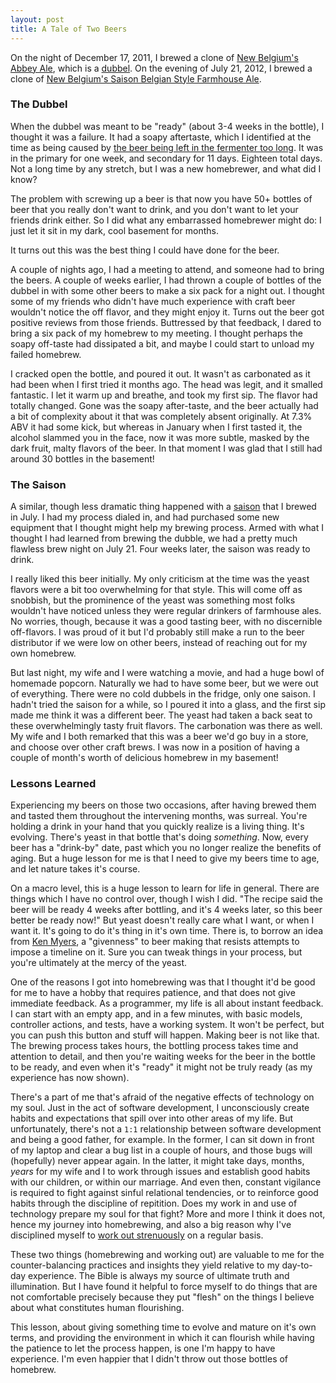 ```yaml
---
layout: post
title: A Tale of Two Beers
---
```

<p>On the night of December 17, 2011, I brewed a clone of <a href="http://rivendellcraftbrewery.com/brew-2-new-belgium-abbey-ale-clone-dubbel">New Belgium's Abbey Ale</a>, which is a <a href="http://beeradvocate.com/beer/style/57">dubbel</a>.  On the evening of July 21, 2012, I brewed a clone of <a href="http://www.austinhomebrew.com/product_info.php?products_id=11934">New Belgium's Saison Belgian Style Farmhouse Ale</a>.</p>

<h3>The Dubbel</h3>
<p>When the dubbel was meant to be "ready" (about 3-4 weeks in the bottle), I thought it was a failure.  It had a soapy aftertaste, which I identified at the time as being caused by <a href="http://www.howtobrew.com/section4/chapter21-2.html">the beer being left in the fermenter too long</a>.  It was in the primary for one week, and secondary for 11 days.  Eighteen total days. Not a long time by any stretch, but I was a new homebrewer, and what did I know?</p>

<p>The problem with screwing up a beer is that now you have 50+ bottles of beer that you really don't want to drink, and you don't want to let your friends drink either.  So I did what any embarrassed homebrewer might do: I just let it sit in my dark, cool basement for months.</p>

<p>It turns out this was the best thing I could have done for the beer.</p>

<p>A couple of nights ago, I had a meeting to attend, and someone had to bring the beers.  A couple of weeks earlier, I had thrown a couple of bottles of the dubbel in with some other beers to make a six pack for a night out.  I thought some of my friends who didn't have much experience with craft beer wouldn't notice the off flavor, and they might enjoy it.  Turns out the beer got positive reviews from those friends.  Buttressed by that feedback, I dared to bring a six pack of my homebrew to my meeting.  I thought perhaps the soapy off-taste had dissipated a bit, and maybe I could start to unload my failed homebrew.</p>

<p>I cracked open the bottle, and poured it out.  It wasn't as carbonated as it had been when I first tried it months ago.  The head was legit, and it smalled fantastic.  I let it warm up and breathe, and took my first sip.  The flavor had totally changed. Gone was the soapy after-taste, and the beer actually had a bit of complexity about it that was completely absent originally.  At 7.3% ABV it had some kick, but whereas in January when I first tasted it, the alcohol slammed you in the face, now it was more subtle, masked by the dark fruit, malty flavors of the beer.  In that moment I was glad that I still had around 30 bottles in the basement!</p>

<h3>The Saison</h3>
<p>A similar, though less dramatic thing happened with a <a href="http://instagram.com/p/OkEBO-Epc7/">saison</a> that I brewed in July.  I had my process dialed in, and had purchased some new equipment that I thought might help my brewing process.  Armed with what I thought I had learned from brewing the dubble, we had a pretty much flawless brew night on July 21.  Four weeks later, the saison was ready to drink.</p>

<p>I really liked this beer initially.  My only criticism at the time was the yeast flavors were a bit too overwhelming for that style.  This will come off as snobbish, but the prominence of the yeast was something most folks wouldn't have noticed unless they were regular drinkers of farmhouse ales.  No worries, though, because it was a good tasting beer, with no discernible off-flavors.  I was proud of it but I'd probably still make a run to the beer distributor if we were low on other beers, instead of reaching out for my own homebrew.</p>

<p>But last night, my wife and I were watching a movie, and had a huge bowl of homemade popcorn.  Naturally we had to have some beer, but we were out of everything.  There were no cold dubbels in the fridge, only one saison.  I hadn't tried the saison for a while, so I poured it into a glass, and the first sip made me think it was a different beer.  The yeast had taken a back seat to these overwhelmingly tasty fruit flavors.  The carbonation was there as well.  My wife and I both remarked that this was a beer we'd go buy in a store, and choose over other craft brews.   I was now in a position of having a couple of month's worth of delicious homebrew in my basement!</p>

<h3>Lessons Learned</h3>
<p>Experiencing my beers on those two occasions, after having brewed them and tasted them throughout the intervening months, was surreal.  You're holding a drink in your hand that you quickly realize is a living thing.  It's evolving.  There's yeast in that bottle that's doing <i>something</i>.  Now, every beer has a "drink-by" date, past which you no longer realize the benefits of aging. But a huge lesson for me is that I need to give my beers time to age, and let nature takes it's course.</p>

<p>On a macro level, this is a huge lesson to learn for life in general.  There are things which I have no control over, though I wish I did.  "The recipe said the beer will be ready 4 weeks after bottling, and it's 4 weeks later, so this beer better be ready now!" But yeast doesn't really care what I want, or when I want it.  It's going to do it's thing in it's own time. There is, to borrow an idea from <a href="http://www.marshillaudio.org/About/KenMyersBio.aspx">Ken Myers</a>, a "givenness" to beer making that resists attempts to impose a timeline on it.  Sure you can tweak things in your process, but you're ultimately at the mercy of the yeast.</p>

<p>One of the reasons I got into homebrewing was that I thought it'd be good for me to have a hobby that requires patience, and that does not give immediate feedback.  As a programmer, my life is all about instant feedback.  I can start with an empty app, and in a few minutes, with basic models, controller actions, and tests, have a working system. It won't be perfect, but you can push this button and stuff will happen.  Making beer is not like that.  The brewing process takes hours, the bottling process takes time and attention to detail, and then you're waiting weeks for the beer in the bottle to be ready, and even when it's "ready" it might not be truly ready (as my experience has now shown).</p>

<p>There's a part of me that's afraid of the negative effects of technology on my soul.  Just in the act of software development, I unconsciously create habits and expectations that spill over into other areas of my life.  But unfortunately, there's not a <code>1:1</code> relationship between software development and being a good father, for example.  In the former, I can sit down in front of my laptop and clear a bug list in a couple of hours, and those bugs will (hopefully) never appear again.  In the latter, it might take days, months, <i>years</i> for my wife and I to work through issues and establish good habits with our children, or within our marriage. And even then, constant vigilance is required to fight against sinful relational tendencies, or to reinforce good habits through the discipline of repitition.  Does my work in and use of technology prepare my soul for that fight?  More and more I think it does not, hence my journey into homebrewing, and also a big reason why I've disciplined myself to <a href="http://gymjones.com">work out strenuously</a> on a regular basis.</p>

<p>These two things (homebrewing and working out) are valuable to me for the counter-balancing practices and insights they yield relative to my day-to-day experience.  The Bible is always my source of ultimate truth and illumination.  But I have found it helpful to force myself to do things that are not comfortable precisely because they put "flesh" on the things I believe about what constitutes human flourishing.</p>

<p>This lesson, about giving something time to evolve and mature on it's own terms, and providing the environment in which it can flourish while having the patience to let the process happen, is one I'm happy to have experience.  I'm even happier that I didn't throw out those bottles of homebrew.</p>